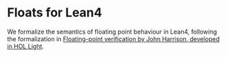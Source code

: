 # Floats for Lean4


We formalize the semantics of floating point behaviour in Lean4,
following the formalization in [Floating-point verification by John Harrison,
developed in HOL Light](https://www.cl.cam.ac.uk/~jrh13/papers/sfm.pdf).

